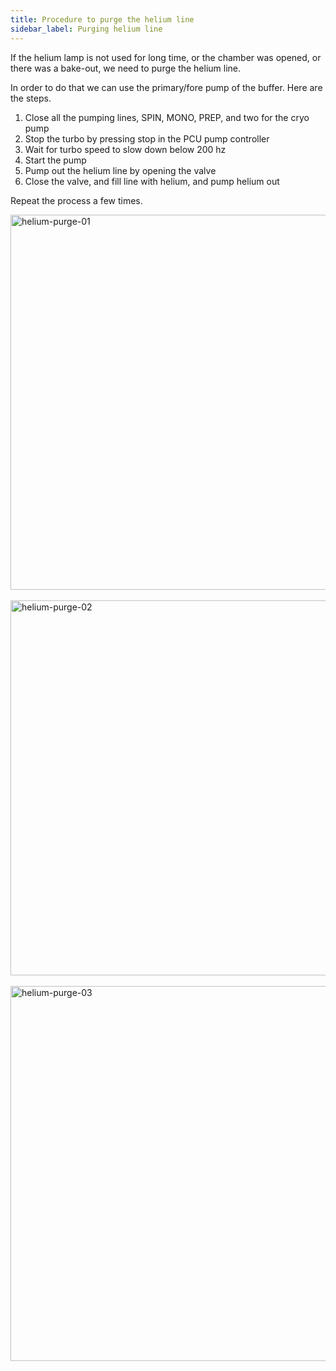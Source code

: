 ```yaml
---
title: Procedure to purge the helium line
sidebar_label: Purging helium line
---
```


If the helium lamp is not used for long time, or the chamber was opened, or
there was a bake-out, we need to purge the helium line.

In order to do that we can use the primary/fore pump of the buffer. Here are the
steps.

1. Close all the pumping lines, SPIN, MONO, PREP, and two for the cryo pump
2. Stop the turbo by pressing stop in the PCU pump controller
3. Wait for turbo speed to slow down below 200 hz
4. Start the pump
5. Pump out the helium line by opening the valve
6. Close the valve, and fill line with helium, and pump helium out

Repeat the process a few times.

<picture>
  <source type="image/webp" srcSet={require("/img/helium-purge-01.webp").default} />
  <img src={require("/img/helium-purge-01.jpg").default} alt="helium-purge-01" width="600px" />
</picture>

<br />
<br />

<picture>
  <source type="image/webp" srcSet={require("/img/helium-purge-02.webp").default} />
  <img src={require("/img/helium-purge-02.jpg").default} alt="helium-purge-02" width="600px" />
</picture>

<br />
<br />

<picture>
  <source type="image/webp" srcSet={require("/img/helium-purge-03.webp").default} />
  <img src={require("/img/helium-purge-03.jpg").default} alt="helium-purge-03" width="600px" />
</picture>
